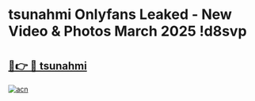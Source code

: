 # tsunahmi Onlyfans Leaked - New Video & Photos March 2025 !d8svp

# <h2><a href="https://8oluw0.iuczelnia.edu.pl?title=tsunahmi&ref=d8svp">🔗👉 🔴 tsunahmi</a></h2>

[![acn](https://github.com/user-attachments/assets/0f9c940e-d8b0-45ae-aac7-cd30a18b3e1c)](https://8oluw0.iuczelnia.edu.pl?title=tsunahmi&ref=d8svp)

